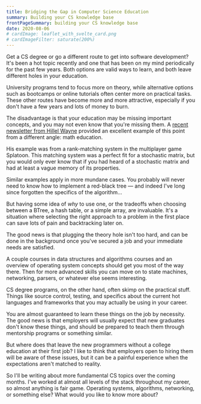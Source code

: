 ```yaml
---
title: Bridging the Gap in Computer Science Education
summary: Building your CS knowledge base
frontPageSummary: building your CS knowledge base
date: 2020-08-06
# cardImage: leaflet_with_svelte_card.png
# cardImageFilter: saturate(200%)
---
```


Get a CS degree or go a different route to get into software development? It's been a hot topic recently and one that has been on my mind periodically for the past few years. Both options are valid ways to learn, and both leave different holes in your education.

University programs tend to focus more on theory, while alternative options such as bootcamps or online tutorials often center more on practical tasks. These other routes have become more and more attractive, especially if you don't have a few years and lots of money to burn.

The disadvantage is that your education may be missing important concepts, and you may not even know that you're missing them. A [recent newsletter from Hillel Wayne](https://buttondown.email/hillelwayne/archive/how-knowing-math-helps-you-write-better-software/) provided an excellent example of this point from a different angle: math education.

His example was from a rank-matching system in the multiplayer game Splatoon. This matching system was a perfect fit for a stochastic matrix, but you would only ever know that if you had heard of a stochastic matrix and had at least a vague memory of its properties.

Similar examples apply in more mundane cases. You probably will never need to know how to implement a red-black tree — and indeed I've long since forgotten the specifics of the algorithm…

But having some idea of *why* to use one, or the tradeoffs when choosing between a BTree, a hash table, or a simple array, are invaluable. It's a situation where selecting the right approach to a problem in the first place can save lots of pain and backtracking later on.

The good news is that plugging the theory hole isn't too hard, and can be done in the background once you've secured a job and your immediate needs are satisfied.

A couple courses in data structures and algorithms courses and an overview of operating system concepts should get you most of the way there. Then for more advanced skills you can move on to state machines, networking, parsers, or whatever else seems interesting.

CS degree programs, on the other hand, often skimp on the practical stuff. Things like source control, testing, and specifics about the current hot languages and frameworks that you may actually be using in your career.

You are almost guaranteed to learn these things on the job by necessity. The good news is that employers will usually expect that new graduates don't know these things, and should be prepared to teach them through mentorship programs or something similar.

But where does that leave the new programmers without a college education at their first job? I like to think that employers open to hiring them will be aware of these issues, but it can be a painful experience when the expectations aren't matched to reality.

So I'll be writing about more fundamental CS topics over the coming months. I've worked at almost all levels of the stack throughout my career, so almost anything is fair game. Operating systems, algorithms, networking, or something else? What would you like to know more about?
